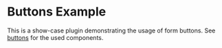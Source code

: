 # Buttons Example

This is a show-case plugin demonstrating the usage of form buttons.
See [buttons](../../../src/components/buttons) for the used components.
